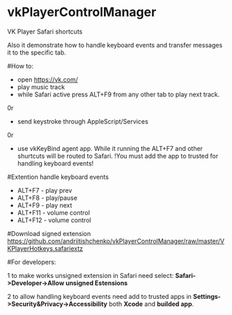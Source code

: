 # vkPlayerControlManager
VK Player Safari shortcuts

Also it demonstrate how to handle keyboard events and transfer messages it to the specific tab.


#How to:
-  open https://vk.com/
-  play music track
-  while Safari active press ALT+F9 from any other tab to play next track.

0r
- send keystroke through AppleScript/Services

0r
- use vkKeyBind agent app. While it running the ALT+F7 and other shurtcuts will be routed to Safari.
!You must add the app to trusted for handling keyboard events!

#Extention handle keyboard events 
-  ALT+F7 - play prev
-  ALT+F8 - play/pause
-  ALT+F9 - play next
-  ALT+F11 - volume control
-  ALT+F12 - volume control

#Download signed extension
https://github.com/andriitishchenko/vkPlayerControlManager/raw/master/VKPlayerHotkeys.safariextz

#For developers:

1 to make works unsigned extension in Safari need select: **Safari->Developer->Allow unsigned Estensions**

2 to allow handling keyboard events need add to trusted apps in **Settings->Security&Privacy->Accessibility** both **Xcode** and **builded app**.
